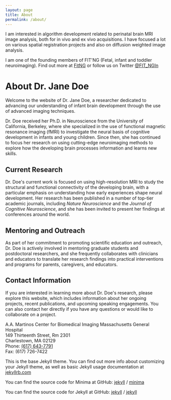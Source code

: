 ```yaml
---
layout: page
title: About
permalink: /about/
---
```


I am interested in algorithm development related to perinatal brain MRI image
analysis, both for in vivo and ex vivo acquisitions. I have focused a lot on
various spatial registration projects and also on diffusion weighted image
analysis.


I am one of the founding members of FIT'NG (Fetal, infant and toddler
neuroimaging). Find out more at [FitNG](https://groups.io/g/fitng) or follow us on
Twitter [@FIT_NGIn](https://twitter.com/fit_ngin)


# About Dr. Jane Doe

Welcome to the website of Dr. Jane Doe, a researcher dedicated to advancing our understanding of infant brain development through the use of advanced imaging techniques.

Dr. Doe received her Ph.D. in Neuroscience from the University of California, Berkeley, where she specialized in the use of functional magnetic resonance imaging (fMRI) to investigate the neural basis of cognitive development in infants and young children. Since then, she has continued to focus her research on using cutting-edge neuroimaging methods to explore how the developing brain processes information and learns new skills.

## Current Research

Dr. Doe's current work is focused on using high-resolution MRI to study the structural and functional connectivity of the developing brain, with a particular emphasis on understanding how early experiences shape neural development. Her research has been published in a number of top-tier academic journals, including *Nature Neuroscience* and the *Journal of Cognitive Neuroscience*, and she has been invited to present her findings at conferences around the world.

## Mentoring and Outreach

As part of her commitment to promoting scientific education and outreach, Dr. Doe is actively involved in mentoring graduate students and postdoctoral researchers, and she frequently collaborates with clinicians and educators to translate her research findings into practical interventions and programs for parents, caregivers, and educators.

## Contact Information

If you are interested in learning more about Dr. Doe's research, please explore this website, which includes information about her ongoing projects, recent publications, and upcoming speaking engagements. You can also contact her directly if you have any questions or would like to collaborate on a project.


A.A. Martinos Center for Biomedical Imaging
Massachusetts General Hospital  
149 Thirteenth Street, Rm 2301  
Charlestown, MA 02129  
Phone: [(617) 643-7791](tel:16176437791)  
Fax: (617) 726-7422  


This is the base Jekyll theme. You can find out more info about customizing your Jekyll theme, as well as basic Jekyll usage documentation at [jekyllrb.com](https://jekyllrb.com/)

You can find the source code for Minima at GitHub:
[jekyll][jekyll-organization] /
[minima](https://github.com/jekyll/minima)

You can find the source code for Jekyll at GitHub:
[jekyll][jekyll-organization] /
[jekyll](https://github.com/jekyll/jekyll)


[jekyll-organization]: https://github.com/jekyll

